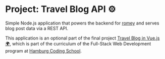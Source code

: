 # Project: Travel Blog API ⚙️

Simple Node.js application that powers the backend for [romey](https://github.com/hendrikmitk/romey) and serves blog post data via a REST API.

This application is an optional part of the final project [Travel Blog in Vue.js 🌍](https://github.com/hendrikmitk/romey), which is part of the curriculum of the Full-Stack Web Development program at [Hamburg Coding School](https://hamburgcodingschool.com/).
